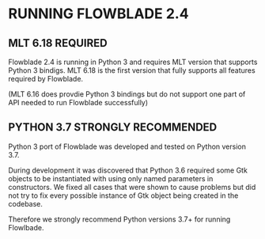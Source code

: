 # RUNNING FLOWBLADE 2.4

## MLT 6.18 REQUIRED

Flowblade 2.4 is running in Python 3 and requires MLT version that supports Python 3 bindigs. MLT 6.18 is the first version that fully supports all features required by Flowblade.

(MLT 6.16 does provdie Python 3 bindings but do not support one part of API needed to run Flowblade successfully)

## PYTHON 3.7 STRONGLY RECOMMENDED

Python 3 port of Flowblade was developed and tested on Python version 3.7. 

During development it was discovered that Python 3.6 required some Gtk objects to be instantiated with using only named parameters in constructors. We fixed all cases that were shown to cause problems but did not try to fix every possible instance of Gtk object being created in the codebase.

Therefore we strongly recommend Python versions 3.7+ for running Flowlbade.


